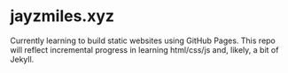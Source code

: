 # jayzmiles.xyz

Currently learning to build static websites using GitHub Pages.  This repo will reflect incremental progress in learning html/css/js and, likely, a bit of Jekyll.
